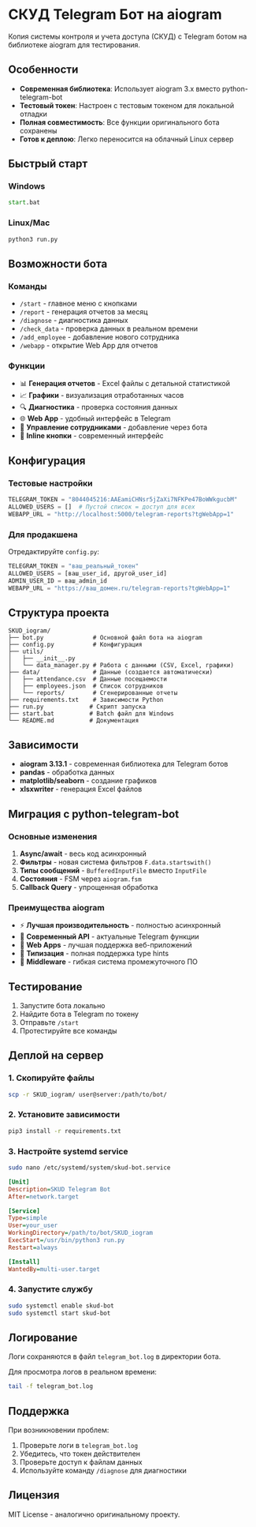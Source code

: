 # СКУД Telegram Бот на aiogram

Копия системы контроля и учета доступа (СКУД) с Telegram ботом на библиотеке aiogram для тестирования.

## Особенности

- **Современная библиотека**: Использует aiogram 3.x вместо python-telegram-bot
- **Тестовый токен**: Настроен с тестовым токеном для локальной отладки
- **Полная совместимость**: Все функции оригинального бота сохранены
- **Готов к деплою**: Легко переносится на облачный Linux сервер

## Быстрый старт

### Windows
```cmd
start.bat
```

### Linux/Mac
```bash
python3 run.py
```

## Возможности бота

### Команды
- `/start` - главное меню с кнопками
- `/report` - генерация отчетов за месяц
- `/diagnose` - диагностика данных
- `/check_data` - проверка данных в реальном времени
- `/add_employee` - добавление нового сотрудника
- `/webapp` - открытие Web App для отчетов

### Функции
- 📊 **Генерация отчетов** - Excel файлы с детальной статистикой
- 📈 **Графики** - визуализация отработанных часов
- 🔍 **Диагностика** - проверка состояния данных
- 🌐 **Web App** - удобный интерфейс в Telegram
- 👥 **Управление сотрудниками** - добавление через бота
- 📱 **Inline кнопки** - современный интерфейс

## Конфигурация

### Тестовые настройки
```python
TELEGRAM_TOKEN = "8044045216:AAEamiCHNsr5jZaXi7NFKPe47BoWWkgucbM"
ALLOWED_USERS = []  # Пустой список = доступ для всех
WEBAPP_URL = "http://localhost:5000/telegram-reports?tgWebApp=1"
```

### Для продакшена
Отредактируйте `config.py`:
```python
TELEGRAM_TOKEN = "ваш_реальный_токен"
ALLOWED_USERS = [ваш_user_id, другой_user_id]
ADMIN_USER_ID = ваш_admin_id
WEBAPP_URL = "https://ваш_домен.ru/telegram-reports?tgWebApp=1"
```

## Структура проекта

```
SKUD_iogram/
├── bot.py              # Основной файл бота на aiogram
├── config.py           # Конфигурация
├── utils/
│   ├── __init__.py
│   └── data_manager.py # Работа с данными (CSV, Excel, графики)
├── data/               # Данные (создается автоматически)
│   ├── attendance.csv  # Данные посещаемости
│   ├── employees.json  # Список сотрудников
│   └── reports/        # Сгенерированные отчеты
├── requirements.txt    # Зависимости Python
├── run.py             # Скрипт запуска
├── start.bat          # Batch файл для Windows
└── README.md          # Документация
```

## Зависимости

- **aiogram 3.13.1** - современная библиотека для Telegram ботов
- **pandas** - обработка данных
- **matplotlib/seaborn** - создание графиков
- **xlsxwriter** - генерация Excel файлов

## Миграция с python-telegram-bot

### Основные изменения
1. **Async/await** - весь код асинхронный
2. **Фильтры** - новая система фильтров `F.data.startswith()`
3. **Типы сообщений** - `BufferedInputFile` вместо `InputFile`
4. **Состояния** - FSM через `aiogram.fsm`
5. **Callback Query** - упрощенная обработка

### Преимущества aiogram
- ⚡ **Лучшая производительность** - полностью асинхронный
- 🔧 **Современный API** - актуальные Telegram функции
- 📱 **Web Apps** - лучшая поддержка веб-приложений
- 🎯 **Типизация** - полная поддержка type hints
- 🧩 **Middleware** - гибкая система промежуточного ПО

## Тестирование

1. Запустите бота локально
2. Найдите бота в Telegram по токену
3. Отправьте `/start`
4. Протестируйте все команды

## Деплой на сервер

### 1. Скопируйте файлы
```bash
scp -r SKUD_iogram/ user@server:/path/to/bot/
```

### 2. Установите зависимости
```bash
pip3 install -r requirements.txt
```

### 3. Настройте systemd service
```bash
sudo nano /etc/systemd/system/skud-bot.service
```

```ini
[Unit]
Description=SKUD Telegram Bot
After=network.target

[Service]
Type=simple
User=your_user
WorkingDirectory=/path/to/bot/SKUD_iogram
ExecStart=/usr/bin/python3 run.py
Restart=always

[Install]
WantedBy=multi-user.target
```

### 4. Запустите службу
```bash
sudo systemctl enable skud-bot
sudo systemctl start skud-bot
```

## Логирование

Логи сохраняются в файл `telegram_bot.log` в директории бота.

Для просмотра логов в реальном времени:
```bash
tail -f telegram_bot.log
```

## Поддержка

При возникновении проблем:
1. Проверьте логи в `telegram_bot.log`
2. Убедитесь, что токен действителен
3. Проверьте доступ к файлам данных
4. Используйте команду `/diagnose` для диагностики

## Лицензия

MIT License - аналогично оригинальному проекту.
